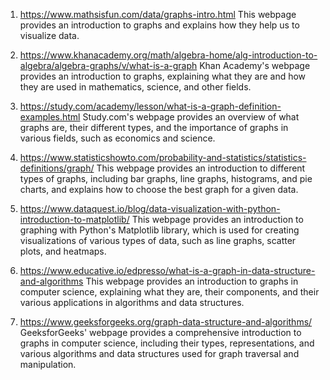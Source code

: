 

1. https://www.mathsisfun.com/data/graphs-intro.html
This webpage provides an introduction to graphs and explains how they help us to visualize data.

2. https://www.khanacademy.org/math/algebra-home/alg-introduction-to-algebra/algebra-graphs/v/what-is-a-graph
Khan Academy's webpage provides an introduction to graphs, explaining what they are and how they are used in mathematics, science, and other fields.

3. https://study.com/academy/lesson/what-is-a-graph-definition-examples.html
Study.com's webpage provides an overview of what graphs are, their different types, and the importance of graphs in various fields, such as economics and science.

4. https://www.statisticshowto.com/probability-and-statistics/statistics-definitions/graph/
This webpage provides an introduction to different types of graphs, including bar graphs, line graphs, histograms, and pie charts, and explains how to choose the best graph for a given data.

5. https://www.dataquest.io/blog/data-visualization-with-python-introduction-to-matplotlib/
This webpage provides an introduction to graphing with Python's Matplotlib library, which is used for creating visualizations of various types of data, such as line graphs, scatter plots, and heatmaps.

6. https://www.educative.io/edpresso/what-is-a-graph-in-data-structure-and-algorithms
This webpage provides an introduction to graphs in computer science, explaining what they are, their components, and their various applications in algorithms and data structures.

7. https://www.geeksforgeeks.org/graph-data-structure-and-algorithms/
GeeksforGeeks' webpage provides a comprehensive introduction to graphs in computer science, including their types, representations, and various algorithms and data structures used for graph traversal and manipulation.